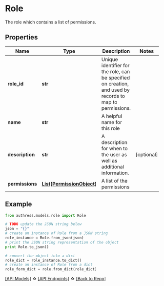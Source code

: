 # Role

The role which contains a list of permissions.

## Properties
Name | Type | Description | Notes
------------ | ------------- | ------------- | -------------
**role_id** | **str** | Unique identifier for the role, can be specified on creation, and used by records to map to permissions. |
**name** | **str** | A helpful name for this role |
**description** | **str** | A description for when to the user as well as additional information. | [optional]
**permissions** | [**List[PermissionObject]**](PermissionObject.md) | A list of the permissions |

## Example

```python
from authress.models.role import Role

# TODO update the JSON string below
json = "{}"
# create an instance of Role from a JSON string
role_instance = Role.from_json(json)
# print the JSON string representation of the object
print Role.to_json()

# convert the object into a dict
role_dict = role_instance.to_dict()
# create an instance of Role from a dict
role_form_dict = role.from_dict(role_dict)
```
[[API Models]](./README.md#documentation-for-models) ☆ [[API Endpoints]](./README.md#documentation-for-api-endpoints) ☆ [[Back to Repo]](../README.md)


